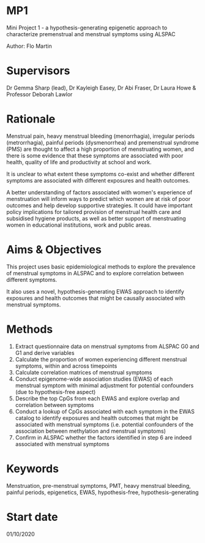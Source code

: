 # MP1
Mini Project 1 - a hypothesis-generating epigenetic approach to characterize premenstrual and menstrual symptoms using ALSPAC

Author: Flo Martin

# Supervisors 
Dr Gemma Sharp (lead), Dr Kayleigh Easey, Dr Abi Fraser, Dr Laura Howe & Professor Deborah Lawlor

# Rationale
Menstrual pain, heavy menstrual bleeding (menorrhagia), irregular periods (metrorrhagia), painful periods (dysmenorrhea) and premenstrual syndrome (PMS) are thought to affect a high proportion of
menstruating women, and there is some evidence that these symptoms are associated with poor health, quality of life and productivity at school and work.

It is unclear to what extent these symptoms co-exist and whether different symptoms are associated with different exposures and health outcomes.

A better understanding of factors associated with women's experience of menstruation will inform ways to predict which women are at risk of poor outcomes and help 
develop supportive strategies. It could have important policy implications for tailored provision of menstrual health care and subsidised hygiene products, as well
as better support of menstruating women in educational institutions, work and public areas.

# Aims & Objectives
This project uses basic epidemiological methods to explore the prevalence of menstrual symptoms in ALSPAC and to explore correlation between different symptoms.

It also uses a novel, hypothesis-generating EWAS approach to identify exposures and health outcomes that might be causally associated with menstrual symptoms.

# Methods
1)  Extract questionnaire data on menstrual symptoms from ALSPAC G0 and G1 and derive variables
2)  Calculate the proportion of women experiencing different menstrual symptoms, within and across timepoints
3)  Calculate correlation matrices of menstrual symptoms
4)  Conduct epigenome-wide association studies (EWAS) of each menstrual symptom with minimal adjustment for potential confounders (due to hypothesis-free aspect)
5)  Describe the top CpGs from each EWAS and explore overlap and correlation between symptoms
6)  Conduct a lookup of CpGs associated with each symptom in the EWAS catalog to identify exposures and health outcomes that might be associated with menstrual
    symptoms (i.e. potential confounders of the association between methylation and menstrual symptoms)
7)  Confirm in ALSPAC whether the factors identified in step 6 are indeed associated with menstrual symptoms

# Keywords
Menstruation, pre-menstrual symptoms, PMT, heavy menstrual bleeding, painful periods, epigenetics, EWAS, hypothesis-free, hypothesis-generating

# Start date
01/10/2020
